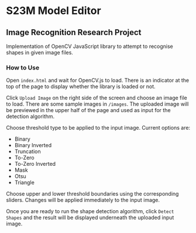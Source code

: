 # S23M Model Editor

## Image Recognition Research Project
Implementation of OpenCV JavaScript library to attempt to recognise shapes in given image files.

### How to Use
Open `index.html` and wait for OpenCV.js to load. There is an indicator at the top of the page to display whether the library is loaded or not.

Click `Upload Image` on the right side of the screen and choose an image file to load. There are some sample images in `/images`. The uploaded image will be previewed in the upper half of the page and used as input for the detection algorithm.

Choose threshold type to be applied to the input image. Current options are:
- Binary
- Binary Inverted
- Truncation
- To-Zero
- To-Zero Inverted
- Mask
- Otsu
- Triangle

Choose upper and lower threshold boundaries using the corresponding sliders. Changes will be applied immediately to the input image.

Once you are ready to run the shape detection algorithm, click `Detect Shapes` and the result will be displayed underneath the uploaded input image.